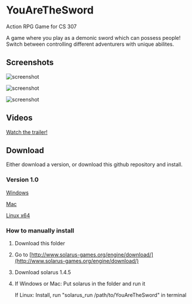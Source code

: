 # YouAreTheSword
Action RPG Game for CS 307

A game where you play as a demonic sword which can possess people!
Switch between controlling different adventurers with unique abilites.

## Screenshots

![screenshot](http://i.imgur.com/QjGfRlU.png)

![screenshot](http://i.imgur.com/yAPH10i.png)

![screenshot](http://i.imgur.com/tBeMMmL.png)

## Videos

[Watch the trailer!](https://youtu.be/3aK1HRGCCQY)

## Download

Either download a version, or download this github repository and install.

### Version 1.0
[Windows](https://drive.google.com/file/d/0Bwum1DVR9SNNbktrLVZ1YWx0Sm8/view?usp=sharing)

[Mac](https://drive.google.com/file/d/0Bwum1DVR9SNNY0hKaFVpZlBRRWs/view?usp=sharing)

[Linux x64](https://drive.google.com/file/d/0Bwum1DVR9SNNR1hoZkpFek5keDA/view?usp=sharing)

### How to manually install

1. Download this folder
2. Go to [http://www.solarus-games.org/engine/download/](http://www.solarus-games.org/engine/download/)
3. Download solarus 1.4.5
4. If Windows or Mac: Put solarus in the folder and run it

    If Linux: Install, run "solarus_run /path/to/YouAreTheSword" in terminal
